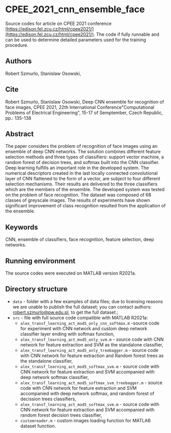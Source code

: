 # CPEE_2021_cnn_ensemble_face

Source codes for article on CPEE 2021 conference [https://edison.fel.zcu.cz/html/cpee2021/](https://edison.fel.zcu.cz/html/cpee2021/). The code if fully runnable and can be used to determine detailed parameters used for the training procedure.

## Authors

Robert Szmurlo, Stanislaw Osowski, 

## Cite

Robert Szmurlo, Stanislaw Osowski, Deep CNN ensemble for recognition of face images, CPEE 2021, 22th International Conference"Computational Problems of Electrical Engineering", 15-17 of Semptember, Czech Republic, pp.: 135-138

## Abstract

The paper considers the problem of recognition of face images using an ensemble of deep CNN networks. The solution combines different feature selection methods and three types of classifiers: support vector machine, a random forest of decision trees, and softmax built into the CNN classifier. Deep learning fulfills an important role in the developed system. The numerical descriptors created in the last locally connected convolutional layer of CNN flattened to the form of a vector, are subject to four different selection mechanisms. Their results are delivered to the three classifiers which are the members of the ensemble. The developed system was tested on the problem of face recognition. The dataset was composed of 68 classes of greyscale images. The results of experiments have shown significant improvement of class recognition resulted from the application of the ensemble.

## Keywords

CNN, ensemble of classifiers, face recognition, feature selection, deep networks.

## Running environment

The source codes were executed on MATLAB version R2021a.

## Directory structure

* `data` - folder with a few examples of data files; due to licensing reasons we are unable to publish the full dataset; you can contact authors: robert.szmurlo@pw.edu.pl, to get the full dataset.;
* `src` - file with full source code compatible with MATLAB R2021a:
  * `alex_transf_learning_act_mod5_only_cnn_softmax.m` -source code for experiment with CNN network and custom deep network classifier layer ending with softmax function,
  * `alex_transf_learning_act_mod5_only_svm.m` - source code with CNN network for feature extraction and SVM as the standalone classifier,
  * `alex_transf_learning_act_mod5_only_treebagger.m` - source code with CNN network for feature extraction and Random forest trees as the standalone classifier,
  * `alex_transf_learning_act_mod5_softmax_svm.m` - source code with CNN network for feature extraction and SVM accompanied with deep network softmax classifier,
  * `alex_transf_learning_act_mod5_softmax_svm_treebagger.m` - source code with CNN network for feature extraction and SVM accompanied with deep network softmax, and random forest of decission  trees classifiers,
  * `alex_transf_learning_act_mod5_softmax_svm.m` - source code with CNN network for feature extraction and SVM accompanied with random forest decision trees classifier,
  * `customreader.m` - custom images loading function for MATLAB dataset function.
